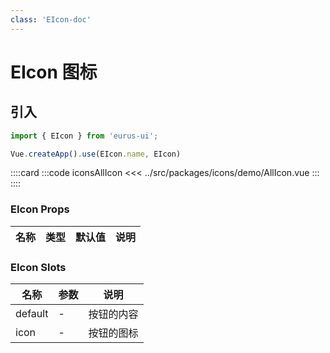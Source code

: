 ```yaml
---
class: 'EIcon-doc'
---
```

# EIcon 图标

## 引入

```javascript
import { EIcon } from 'eurus-ui';

Vue.createApp().use(EIcon.name, EIcon)
```

::::card
:::code iconsAllIcon
<<< ../src/packages/icons/demo/AllIcon.vue
:::
::::

### EIcon Props

| 名称 | 类型 | 默认值 | 说明 |
| --- | --- | --- | --- |



###  EIcon Slots

| 名称    | 参数 | 说明       |
| ------- | ---- | ---------- |
| default | -    | 按钮的内容 |
| icon    | -    | 按钮的图标 |
